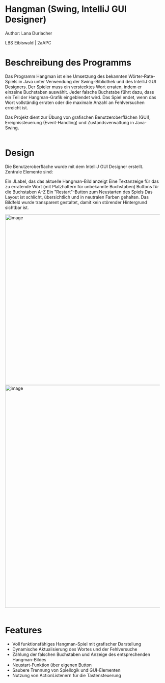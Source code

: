 # Hangman (Swing, IntelliJ GUI Designer)
Author: Lana Durlacher

LBS Eibiswald | 2aAPC

# Beschreibung des Programms
Das Programm Hangman ist eine Umsetzung des bekannten Wörter-Rate-Spiels in Java unter Verwendung der Swing-Bibliothek und des IntelliJ GUI Designers.
Der Spieler muss ein verstecktes Wort erraten, indem er einzelne Buchstaben auswählt. Jeder falsche Buchstabe führt dazu, dass ein Teil der Hangman-Grafik eingeblendet wird. Das Spiel endet, wenn das Wort vollständig erraten oder die maximale Anzahl an Fehlversuchen erreicht ist.

Das Projekt dient zur Übung von grafischen Benutzeroberflächen (GUI), Ereignissteuerung (Event-Handling) und Zustandsverwaltung in Java-Swing.
<br>
<br>

# Design
Die Benutzeroberfläche wurde mit dem IntelliJ GUI Designer erstellt.
Zentrale Elemente sind:

Ein JLabel, das das aktuelle Hangman-Bild anzeigt
Eine Textanzeige für das zu erratende Wort (mit Platzhaltern für unbekannte Buchstaben)
Buttons für die Buchstaben A–Z
Ein "Restart"-Button zum Neustarten des Spiels
Das Layout ist schlicht, übersichtlich und in neutralen Farben gehalten. Das Bildfeld wurde transparent gestaltet, damit kein störender Hintergrund sichtbar ist.

<img width="752" height="554" alt="image" src="https://github.com/user-attachments/assets/3a4f6555-ffd4-45ac-bd06-780fa157e382" />

<img width="1008" height="723" alt="image" src="https://github.com/user-attachments/assets/1bb5c95f-98a5-46f2-ad92-399c2162858f" />


<br>
<br>

# Features

- Voll funktionsfähiges Hangman-Spiel mit grafischer Darstellung
- Dynamische Aktualisierung des Wortes und der Fehlversuche
- Zählung der falschen Buchstaben und Anzeige des entsprechenden Hangman-Bildes
- Neustart-Funktion über eigenen Button
- Saubere Trennung von Spiellogik und GUI-Elementen
- Nutzung von ActionListenern für die Tastensteuerung
<br>
<br>
